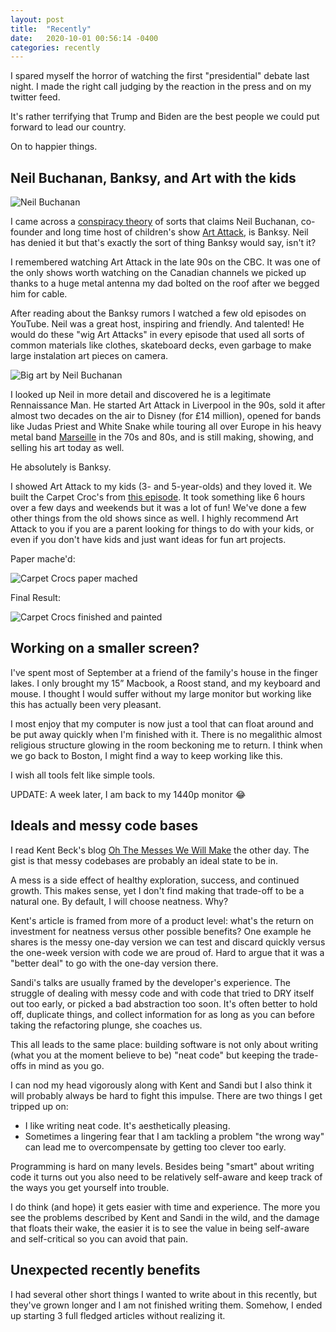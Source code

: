 ```yaml
---
layout: post
title:  "Recently"
date:   2020-10-01 00:56:14 -0400
categories: recently
---
```


I spared myself the horror of watching the first "presidential" debate last
night. I made the right call judging by the reaction in the press and on my
twitter feed.

It's rather terrifying that Trump and Biden are the best people we could put
forward to lead our country.

On to happier things.

## Neil Buchanan, Banksy, and Art with the kids

![Neil Buchanan](/assets/img/neil-vs-neil.png)

I came across a [conspiracy theory][1] of sorts that claims Neil Buchanan, co-founder
and long time host of children's show [Art Attack][2], is Banksy. Neil has denied it
but that's exactly the sort of thing Banksy would say, isn't it?

I remembered watching Art Attack in the late 90s on the CBC. It was one of the
only shows worth watching on the Canadian channels we picked up thanks to
a huge metal antenna my dad bolted on the roof after we begged him for cable.

After reading about the Banksy rumors I watched a few old episodes on YouTube.
Neil was a great host, inspiring and friendly. And talented! He would do these
"wig Art Attacks" in every episode that used all sorts of common materials like
clothes, skateboard decks, even garbage to make large instalation art pieces on
camera.

![Big art by Neil Buchanan](/assets/img/bigart.jpeg)

I looked up Neil in more detail and discovered he is a legitimate Rennaissance
Man. He started Art Attack in Liverpool in the 90s, sold it after almost two
decades on the air to Disney (for £14 million), opened for bands like Judas
Priest and White Snake while touring all over Europe in his heavy metal band
[Marseille][3] in the 70s and 80s, and is still making, showing, and selling his
art today as well.

He absolutely is Banksy.

I showed Art Attack to my kids (3- and 5-year-olds) and they loved it. We built
the Carpet Croc's from [this episode][4]. It took something like 6 hours over a few
days and weekends but it was a lot of fun! We've done a few other things from
the old shows since as well. I highly recommend Art Attack to you if you are a
parent looking for things to do with your kids, or even if you don't have kids
and just want ideas for fun art projects.

Paper mache'd:

![Carpet Crocs paper mached](/assets/img/crocs-white.jpeg)

Final Result:

![Carpet Crocs finished and painted](/assets/img/croc-finished.JPG)

## Working on a smaller screen?

I've spent most of September at a friend of the family's house in the finger
lakes. I only brought my 15” Macbook, a Roost stand, and my keyboard and mouse.
I thought I would suffer without my large monitor but working like this has
actually been very pleasant.

I most enjoy that my computer is now just a tool that can float around and be
put away quickly when I'm finished with it. There is no megalithic almost
religious structure glowing in the room beckoning me to return. I think when we
go back to Boston, I might find a way to keep working like this. 

I wish all tools felt like simple tools.

UPDATE: A week later, I am back to my 1440p monitor 😂

## Ideals and messy code bases

I read Kent Beck's blog [Oh The Messes We Will
Make](https://medium.com/@kentbeck_7670/oh-the-messes-we-will-make-578af67ad16d)
the other day. The gist is that messy codebases are probably an ideal state to
be in. 

A mess is a side effect of healthy exploration, success, and continued growth.
This makes sense, yet I don't find making that trade-off to be a natural one. By
default, I will choose neatness. Why?

Kent's article is framed from more of a product level: what's the return on
investment for neatness versus other possible benefits? One example he shares is
the messy one-day version we can test and discard quickly versus the one-week
version with code we are proud of. Hard to argue that it was a "better deal" to
go with the one-day version there.

Sandi's talks are usually framed by the developer's experience. The struggle of
dealing with messy code and with code that tried to DRY itself out too early, or
picked a bad abstraction too soon. It's often better to hold off, duplicate
things, and collect information for as long as you can before taking the
refactoring plunge, she coaches us.

This all leads to the same place: building software is not only about writing
(what you at the moment believe to be) "neat code" but keeping the trade-offs in
mind as you go.

I can nod my head vigorously along with Kent and Sandi but I also think it will
probably always be hard to fight this impulse. There are two things I get
tripped up on:

* I like writing neat code. It's aesthetically pleasing.
* Sometimes a lingering fear that I am tackling a problem "the wrong way" can
  lead me to overcompensate by getting too clever too early.

Programming is hard on many levels. Besides being "smart" about writing code it
turns out you also need to be relatively self-aware and keep track of the ways
you get yourself into trouble.

I do think (and hope) it gets easier with time and experience. The more you see
the problems described by Kent and Sandi in the wild, and the damage that floats
their wake, the easier it is to see the value in being self-aware and
self-critical so you can avoid that pain.

## Unexpected recently benefits

I had several other short things I wanted to write about in this recently, but
they've grown longer and I am not finished writing them. Somehow, I ended up
starting 3 full fledged articles without realizing it.

[1]:https://www.bbc.com/news/entertainment-arts-54061948
[2]:https://en.wikipedia.org/wiki/Art_Attack
[3]:https://en.wikipedia.org/wiki/Marseille_(band)
[4]:https://www.youtube.com/watch?v=wTvg-H_4hko&feature=youtu.be

